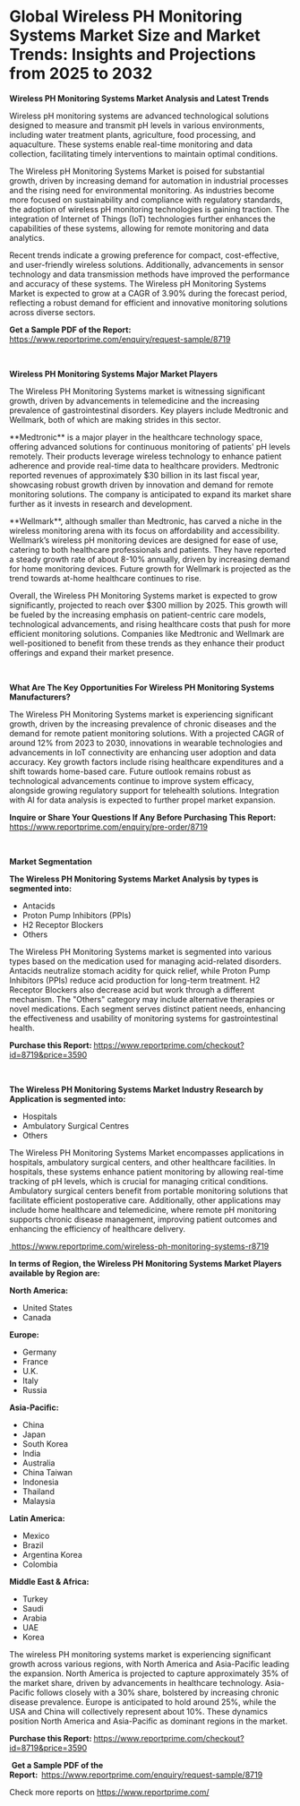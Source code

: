 <p><h1>Global Wireless PH Monitoring Systems Market Size and Market Trends: Insights and Projections from 2025 to 2032</h1></p><p><strong>Wireless PH Monitoring Systems Market Analysis and Latest Trends</strong></p>
<p><p>Wireless pH monitoring systems are advanced technological solutions designed to measure and transmit pH levels in various environments, including water treatment plants, agriculture, food processing, and aquaculture. These systems enable real-time monitoring and data collection, facilitating timely interventions to maintain optimal conditions.</p><p>The Wireless pH Monitoring Systems Market is poised for substantial growth, driven by increasing demand for automation in industrial processes and the rising need for environmental monitoring. As industries become more focused on sustainability and compliance with regulatory standards, the adoption of wireless pH monitoring technologies is gaining traction. The integration of Internet of Things (IoT) technologies further enhances the capabilities of these systems, allowing for remote monitoring and data analytics.</p><p>Recent trends indicate a growing preference for compact, cost-effective, and user-friendly wireless solutions. Additionally, advancements in sensor technology and data transmission methods have improved the performance and accuracy of these systems. The Wireless pH Monitoring Systems Market is expected to grow at a CAGR of 3.90% during the forecast period, reflecting a robust demand for efficient and innovative monitoring solutions across diverse sectors.</p></p>
<p><strong>Get a Sample PDF of the Report:&nbsp;</strong> <a href="https://www.reportprime.com/enquiry/request-sample/8719?utm_campaign=3083&utm_medium=2&utm_source=Github&utm_content=ia&utm_term=20032025&utm_id=wireless-ph-monitoring-systems">https://www.reportprime.com/enquiry/request-sample/8719</a></p>
<p>&nbsp;</p>
<p><strong>Wireless PH Monitoring Systems Major Market Players</strong></p>
<p><p>The Wireless PH Monitoring Systems market is witnessing significant growth, driven by advancements in telemedicine and the increasing prevalence of gastrointestinal disorders. Key players include Medtronic and Wellmark, both of which are making strides in this sector.</p><p>**Medtronic** is a major player in the healthcare technology space, offering advanced solutions for continuous monitoring of patients' pH levels remotely. Their products leverage wireless technology to enhance patient adherence and provide real-time data to healthcare providers. Medtronic reported revenues of approximately $30 billion in its last fiscal year, showcasing robust growth driven by innovation and demand for remote monitoring solutions. The company is anticipated to expand its market share further as it invests in research and development.</p><p>**Wellmark**, although smaller than Medtronic, has carved a niche in the wireless monitoring arena with its focus on affordability and accessibility. Wellmark’s wireless pH monitoring devices are designed for ease of use, catering to both healthcare professionals and patients. They have reported a steady growth rate of about 8-10% annually, driven by increasing demand for home monitoring devices. Future growth for Wellmark is projected as the trend towards at-home healthcare continues to rise.</p><p>Overall, the Wireless PH Monitoring Systems market is expected to grow significantly, projected to reach over $300 million by 2025. This growth will be fueled by the increasing emphasis on patient-centric care models, technological advancements, and rising healthcare costs that push for more efficient monitoring solutions. Companies like Medtronic and Wellmark are well-positioned to benefit from these trends as they enhance their product offerings and expand their market presence.</p></p>
<p>&nbsp;</p>
<p><strong>What Are The Key Opportunities For Wireless PH Monitoring Systems Manufacturers?</strong></p>
<p><p>The Wireless PH Monitoring Systems market is experiencing significant growth, driven by the increasing prevalence of chronic diseases and the demand for remote patient monitoring solutions. With a projected CAGR of around 12% from 2023 to 2030, innovations in wearable technologies and advancements in IoT connectivity are enhancing user adoption and data accuracy. Key growth factors include rising healthcare expenditures and a shift towards home-based care. Future outlook remains robust as technological advancements continue to improve system efficacy, alongside growing regulatory support for telehealth solutions. Integration with AI for data analysis is expected to further propel market expansion.</p></p>
<p><strong>Inquire or Share Your Questions If Any Before Purchasing This Report:</strong> <a href="https://www.reportprime.com/enquiry/pre-order/8719?utm_campaign=3083&utm_medium=2&utm_source=Github&utm_content=ia&utm_term=20032025&utm_id=wireless-ph-monitoring-systems">https://www.reportprime.com/enquiry/pre-order/8719</a></p>
<p>&nbsp;</p>
<p><strong>Market Segmentation</strong></p>
<p><strong>The Wireless PH Monitoring Systems Market Analysis by types is segmented into:</strong></p>
<p><ul><li>Antacids</li><li>Proton Pump Inhibitors (PPIs)</li><li>H2 Receptor Blockers</li><li>Others</li></ul></p>
<p><p>The Wireless PH Monitoring Systems market is segmented into various types based on the medication used for managing acid-related disorders. Antacids neutralize stomach acidity for quick relief, while Proton Pump Inhibitors (PPIs) reduce acid production for long-term treatment. H2 Receptor Blockers also decrease acid but work through a different mechanism. The "Others" category may include alternative therapies or novel medications. Each segment serves distinct patient needs, enhancing the effectiveness and usability of monitoring systems for gastrointestinal health.</p></p>
<p><strong>Purchase this Report:&nbsp;</strong><a href="https://www.reportprime.com/checkout?id=8719&price=3590&utm_campaign=3083&utm_medium=2&utm_source=Github&utm_content=ia&utm_term=20032025&utm_id=wireless-ph-monitoring-systems">https://www.reportprime.com/checkout?id=8719&price=3590</a></p>
<p>&nbsp;</p>
<p><strong>The Wireless PH Monitoring Systems Market Industry Research by Application is segmented into:</strong></p>
<p><ul><li>Hospitals</li><li>Ambulatory Surgical Centres</li><li>Others</li></ul></p>
<p><p>The Wireless PH Monitoring Systems Market encompasses applications in hospitals, ambulatory surgical centers, and other healthcare facilities. In hospitals, these systems enhance patient monitoring by allowing real-time tracking of pH levels, which is crucial for managing critical conditions. Ambulatory surgical centers benefit from portable monitoring solutions that facilitate efficient postoperative care. Additionally, other applications may include home healthcare and telemedicine, where remote pH monitoring supports chronic disease management, improving patient outcomes and enhancing the efficiency of healthcare delivery.</p></p>
<p><a href="https://www.reportprime.com/wireless-ph-monitoring-systems-r8719?utm_campaign=3083&utm_medium=2&utm_source=Github&utm_content=ia&utm_term=20032025&utm_id=wireless-ph-monitoring-systems">&nbsp;https://www.reportprime.com/wireless-ph-monitoring-systems-r8719</a></p>
<p><strong>In terms of Region, the Wireless PH Monitoring Systems Market Players available by Region are:</strong></p>
<p>
    <p> <strong> North America: </strong>
        <ul>
            <li>United States</li>
            <li>Canada</li>
        </ul>
        </p> 
    <p> <strong> Europe: </strong>
        <ul>
            <li>Germany</li>
            <li>France</li>
            <li>U.K.</li>
            <li>Italy</li>
            <li>Russia</li>
        </ul>
        </p> 
    <p> <strong> Asia-Pacific: </strong>
        <ul>
            <li>China</li>
            <li>Japan</li>
            <li>South Korea</li>
            <li>India</li>
            <li>Australia</li>
            <li>China Taiwan</li>
            <li>Indonesia</li>
            <li>Thailand</li>
            <li>Malaysia</li>
        </ul>
        </p> 
    <p> <strong> Latin America: </strong>
        <ul>
            <li>Mexico</li>
            <li>Brazil</li>
            <li>Argentina Korea</li>
            <li>Colombia</li>
        </ul>
        </p> 
    <p> <strong> Middle East & Africa: </strong>
        <ul>
            <li>Turkey</li>
            <li>Saudi</li>
            <li>Arabia</li>
            <li>UAE</li>
            <li>Korea</li>
        </ul>
    </p>
    </p>
<p><p>The wireless PH monitoring systems market is experiencing significant growth across various regions, with North America and Asia-Pacific leading the expansion. North America is projected to capture approximately 35% of the market share, driven by advancements in healthcare technology. Asia-Pacific follows closely with a 30% share, bolstered by increasing chronic disease prevalence. Europe is anticipated to hold around 25%, while the USA and China will collectively represent about 10%. These dynamics position North America and Asia-Pacific as dominant regions in the market.</p></p>
<p><strong>Purchase this Report: </strong><a href="https://www.reportprime.com/checkout?id=8719&price=3590&utm_campaign=3083&utm_medium=2&utm_source=Github&utm_content=ia&utm_term=20032025&utm_id=wireless-ph-monitoring-systems">https://www.reportprime.com/checkout?id=8719&price=3590</a></p>
<p>&nbsp;<strong>Get a Sample PDF of the Report:&nbsp;&nbsp;</strong><a href="https://www.reportprime.com/enquiry/request-sample/8719?utm_campaign=3083&utm_medium=2&utm_source=Github&utm_content=ia&utm_term=20032025&utm_id=wireless-ph-monitoring-systems">https://www.reportprime.com/enquiry/request-sample/8719</a></p>
<p><strong></strong></p>
<p>Check more reports on <a href="https://www.reportprime.com/?utm_campaign=3083&utm_medium=2&utm_source=Github&utm_content=ia&utm_term=20032025&utm_id=wireless-ph-monitoring-systems">https://www.reportprime.com/</a></p>